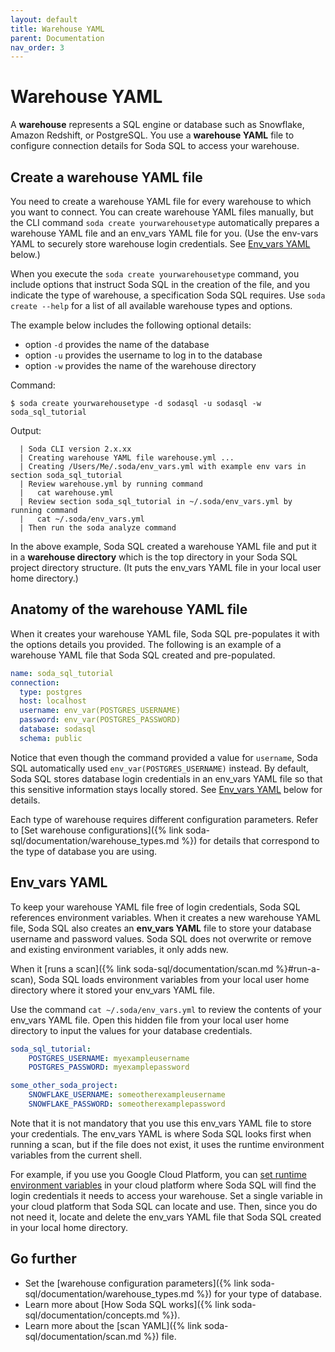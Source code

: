 ```yaml
---
layout: default
title: Warehouse YAML
parent: Documentation
nav_order: 3
---
```


# Warehouse YAML

A **warehouse** represents a SQL engine or database such as Snowflake, Amazon Redshift, or PostgreSQL. You use a **warehouse YAML** file to configure connection details for Soda SQL to access your warehouse.

## Create a warehouse YAML file

You need to create a warehouse YAML file for every warehouse to which you want to connect. You can create warehouse YAML files manually, but the CLI command `soda create yourwarehousetype` automatically prepares a warehouse YAML file and an env_vars YAML file for you. (Use the env-vars YAML to securely store warehouse login credentials. See [Env_vars YAML](#env_vars-yaml) below.)

When you execute the `soda create yourwarehousetype` command, you include options that instruct Soda SQL in the creation of the file, and you indicate the type of warehouse, a specification Soda SQL requires. Use `soda create --help` for a list of all available warehouse types and options.

The example below includes the following optional details:
* option `-d` provides the name of the database
* option `-u` provides the username to log in to the database
* option `-w` provides the name of the warehouse directory


Command:
```shell
$ soda create yourwarehousetype -d sodasql -u sodasql -w soda_sql_tutorial
```
Output:
```shell
  | Soda CLI version 2.x.xx
  | Creating warehouse YAML file warehouse.yml ...
  | Creating /Users/Me/.soda/env_vars.yml with example env vars in section soda_sql_tutorial
  | Review warehouse.yml by running command
  |   cat warehouse.yml
  | Review section soda_sql_tutorial in ~/.soda/env_vars.yml by running command
  |   cat ~/.soda/env_vars.yml
  | Then run the soda analyze command
```

In the above example, Soda SQL created a warehouse YAML file and put it in a **warehouse directory** which is the top directory in your Soda SQL project directory structure. (It puts the env_vars YAML file in your local user home directory.)


## Anatomy of the warehouse YAML file

When it creates your warehouse YAML file, Soda SQL pre-populates it with the options details you provided. The following is an example of a warehouse YAML file that Soda SQL created and pre-populated.

```yaml
name: soda_sql_tutorial
connection:
  type: postgres
  host: localhost
  username: env_var(POSTGRES_USERNAME)
  password: env_var(POSTGRES_PASSWORD)
  database: sodasql
  schema: public
```

Notice that even though the command provided a value for `username`, Soda SQL automatically used `env_var(POSTGRES_USERNAME)` instead. By default, Soda SQL stores database login credentials in an env_vars YAML file so that this sensitive information stays locally stored. See [Env_vars YAML](#env_vars-yaml) below for details.

Each type of warehouse requires different configuration parameters. Refer to [Set warehouse configurations]({% link soda-sql/documentation/warehouse_types.md %}) for details that correspond to the type of database you are using.


## Env_vars YAML

To keep your warehouse YAML file free of login credentials, Soda SQL references environment variables. When it creates a new warehouse YAML file, Soda SQL also creates an **env_vars YAML** file to store your database username and password values. Soda SQL does not overwrite or remove and existing environment variables, it only adds new.

When it [runs a scan]({% link soda-sql/documentation/scan.md %}#run-a-scan), Soda SQL loads environment variables from your local user home directory where it stored your env_vars YAML file. 

Use the command `cat ~/.soda/env_vars.yml` to review the contents of your env_vars YAML file. Open this hidden file from your local user home directory to input the values for your database credentials.

```yaml
soda_sql_tutorial:
    POSTGRES_USERNAME: myexampleusername
    POSTGRES_PASSWORD: myexamplepassword

some_other_soda_project:
    SNOWFLAKE_USERNAME: someotherexampleusername
    SNOWFLAKE_PASSWORD: someotherexamplepassword
```

Note that it is not mandatory that you use this env_vars YAML file to store your credentials. The env_vars YAML is where Soda SQL looks first when running a scan, but if the file does not exist, it uses the runtime environment variables from the current shell. 

For example, if you use you Google Cloud Platform, you can [set runtime environment variables](https://cloud.google.com/functions/docs/env-var) in your cloud platform where Soda SQL will find the login credentials it needs to access your warehouse. Set a single variable in your cloud platform that Soda SQL can locate and use. Then, since you do not need it, locate and delete the env_vars YAML file that Soda SQL created in your local home directory.

## Go further

* Set the [warehouse configuration parameters]({% link soda-sql/documentation/warehouse_types.md %}) for your type of database.
* Learn more about [How Soda SQL works]({% link soda-sql/documentation/concepts.md %}).
* Learn more about the [scan YAML]({% link soda-sql/documentation/scan.md %}) file.
